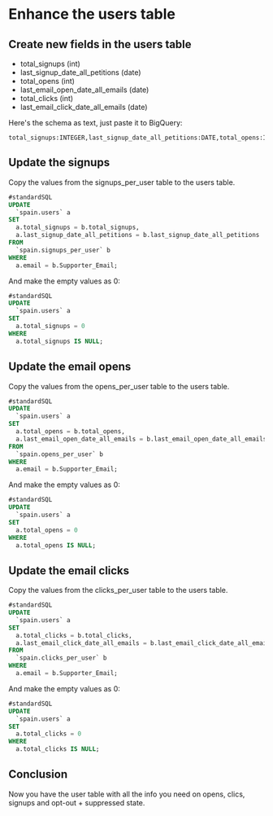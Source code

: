 # Enhance the users table

## Create new fields in the users table

* total_signups (int)
* last_signup_date_all_petitions (date)
* total_opens (int)
* last_email_open_date_all_emails (date)
* total_clicks (int)
* last_email_click_date_all_emails (date)

Here's the schema as text, just paste it to BigQuery:

```text
total_signups:INTEGER,last_signup_date_all_petitions:DATE,total_opens:INTEGER,last_email_open_date_all_emails:DATE,total_clicks:INTEGER,last_email_click_date_all_emails:DATE
```

## Update the signups

Copy the values from the signups_per_user table to the users table.

```sql
#standardSQL
UPDATE
  `spain.users` a
SET
  a.total_signups = b.total_signups,
  a.last_signup_date_all_petitions = b.last_signup_date_all_petitions
FROM
  `spain.signups_per_user` b
WHERE
  a.email = b.Supporter_Email;
```

And make the empty values as 0:

```sql
#standardSQL
UPDATE
  `spain.users` a
SET
  a.total_signups = 0
WHERE
  a.total_signups IS NULL;
```

## Update the email opens

Copy the values from the opens_per_user table to the users table.

```sql
#standardSQL
UPDATE
  `spain.users` a
SET
  a.total_opens = b.total_opens,
  a.last_email_open_date_all_emails = b.last_email_open_date_all_emails
FROM
  `spain.opens_per_user` b
WHERE
  a.email = b.Supporter_Email;
```

And make the empty values as 0:

```sql
#standardSQL
UPDATE
  `spain.users` a
SET
  a.total_opens = 0
WHERE
  a.total_opens IS NULL;
```

## Update the email clicks

Copy the values from the clicks_per_user table to the users table.

```sql
#standardSQL
UPDATE
  `spain.users` a
SET
  a.total_clicks = b.total_clicks,
  a.last_email_click_date_all_emails = b.last_email_click_date_all_emails
FROM
  `spain.clicks_per_user` b
WHERE
  a.email = b.Supporter_Email;
```

And make the empty values as 0:

```sql
#standardSQL
UPDATE
  `spain.users` a
SET
  a.total_clicks = 0
WHERE
  a.total_clicks IS NULL;
```

## Conclusion

Now you have the user table with all the info you need on opens, clics, signups and opt-out + suppressed state.